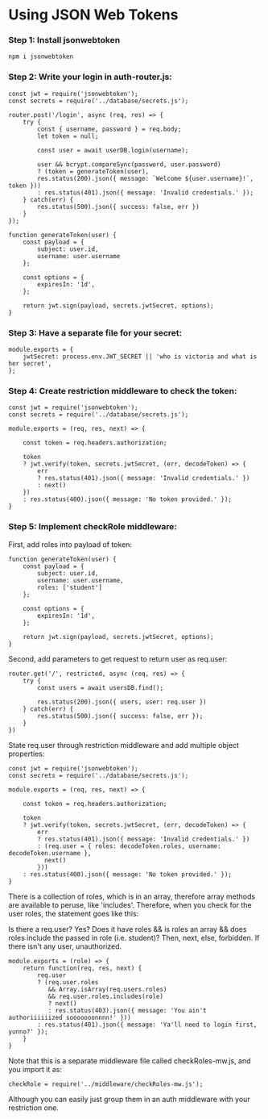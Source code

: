 # Using JSON Web Tokens

### Step 1: Install jsonwebtoken

    npm i jsonwebtoken

### Step 2: Write your login in auth-router.js:

    const jwt = require('jsonwebtoken');
    const secrets = require('../database/secrets.js');

    router.post('/login', async (req, res) => {
        try {
            const { username, password } = req.body;
            let token = null;

            const user = await userDB.login(username);

            user && bcrypt.compareSync(password, user.password)
            ? (token = generateToken(user),
            res.status(200).json({ message: `Welcome ${user.username}!`, token }))
            : res.status(401).json({ message: 'Invalid credentials.' });
        } catch(err) {
            res.status(500).json({ success: false, err })
        }
    });

    function generateToken(user) {
        const payload = {
            subject: user.id,
            username: user.username
        };

        const options = {
            expiresIn: '1d',
        };

        return jwt.sign(payload, secrets.jwtSecret, options);
    }

### Step 3: Have a separate file for your secret:

    module.exports = {
        jwtSecret: process.env.JWT_SECRET || 'who is victoria and what is her secret',
    };

### Step 4: Create restriction middleware to check the token:

    const jwt = require('jsonwebtoken');
    const secrets = require('../database/secrets.js');

    module.exports = (req, res, next) => {

        const token = req.headers.authorization;

        token
        ? jwt.verify(token, secrets.jwtSecret, (err, decodeToken) => {
            err
            ? res.status(401).json({ message: 'Invalid credentials.' })
            : next()
        })
        : res.status(400).json({ message: 'No token provided.' });
    }


### Step 5: Implement checkRole middleware:

First, add roles into payload of token:

    function generateToken(user) {
        const payload = {
            subject: user.id,
            username: user.username,
            roles: ['student']
        };

        const options = {
            expiresIn: '1d',
        };

        return jwt.sign(payload, secrets.jwtSecret, options);
    }

Second, add parameters to get request to return user as req.user:

    router.get('/', restricted, async (req, res) => {
        try {
            const users = await usersDB.find();

            res.status(200).json({ users, user: req.user })
        } catch(err) {
            res.status(500).json({ success: false, err });
        }
    })

State req.user through restriction middleware and add multiple object properties:

    const jwt = require('jsonwebtoken');
    const secrets = require('../database/secrets.js');

    module.exports = (req, res, next) => {

        const token = req.headers.authorization;

        token
        ? jwt.verify(token, secrets.jwtSecret, (err, decodeToken) => {
            err
            ? res.status(401).json({ message: 'Invalid credentials.' })
            : (req.user = { roles: decodeToken.roles, username: decodeToken.username }, 
              next()
            }))
        : res.status(400).json({ message: 'No token provided.' });
    }

There is a collection of roles, which is in an array, therefore array methods are available to peruse, like 'includes'.
Therefore, when you check for the user roles, the statement goes like this:

Is there a req.user?
Yes? Does it have roles && is roles an array && does roles include the passed in role (i.e. student)? 
Then, next, else, forbidden. If there isn't any user, unauthorized.

    module.exports = (role) => {
        return function(req, res, next) {
            req.user
            ? (req.user.roles 
               && Array.isArray(req.users.roles) 
               && req.user.roles.includes(role)
               ? next()
               : res.status(403).json({ message: 'You ain't authoriiiiiized sooooooonnnn!' }))
            : res.status(401).json({ message: 'Ya'll need to login first, yunno?' });
        }
    }

Note that this is a separate middleware file called checkRoles-mw.js, and you import it as:

    checkRole = require('../middleware/checkRoles-mw.js');

Although you can easily just group them in an auth middleware with your restriction one.